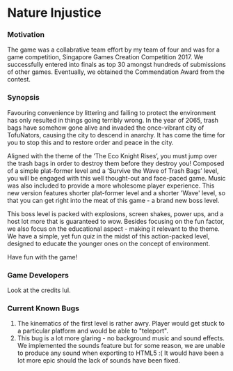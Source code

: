 # Nature Injustice

### Motivation

The game was a collabrative team effort by my team of four and was for a game competition, Singapore Games Creation Competition 2017. We successfully entered into finals as top 30 amongst hundreds of submissions of other games. Eventually, we obtained the Commendation Award from the contest.

### Synopsis

Favouring convenience by littering and failing to protect the environment has only resulted in things going terribly wrong. In the year of 2065, trash bags have somehow gone alive and invaded the once-vibrant city of TofuNators, causing the city to descend in anarchy. It has come the time for you to stop this and to restore order and peace in the city.

Aligned with the theme of the ’The Eco Knight Rises’, you must jump over the trash bags in order to destroy them before they destroy you! Composed of a simple plat-former level and a ’Survive the Wave of Trash Bags’ level, you will be engaged with this well thought-out and face-paced game. Music was also included to provide a more wholesome player experience. This new version features shorter plat-former level and a shorter 'Wave' level, so that you can get right into the meat of this game - a brand new boss level.

This boss level is packed with explosions, screen shakes, power ups, and a host lot more that is guaranteed to wow. Besides focusing on the fun factor, we also focus on the educational aspect - making it relevant to the theme. We have a simple, yet fun quiz in the midst of this action-packed level, designed to educate the younger ones on the concept of environment.

Have fun with the game!

### Game Developers

Look at the credits lul.

### Current Known Bugs

1. The kinematics of the first level is rather awry. Player would get stuck to a particular platform and would be able to "teleport".
2. This bug is a lot more glaring - no background music and sound effects. We implemented the sounds feature but for some reason, we are unable to produce any sound when exporting to HTML5 :( It would have been a lot more epic should the lack of sounds have been fixed.

